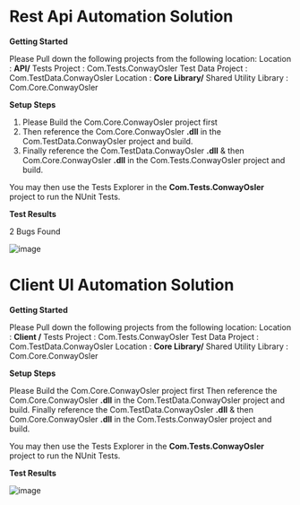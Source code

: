 # Rest Api Automation Solution

**Getting Started**

Please Pull down the following projects from the following location: 
Location : **API/** 
Tests Project : Com.Tests.ConwayOsler
Test Data Project : Com.TestData.ConwayOsler
Location : **Core Library/**
Shared Utility Library : Com.Core.ConwayOsler

**Setup Steps**

1. Please Build the Com.Core.ConwayOsler project first
2. Then reference the Com.Core.ConwayOsler **.dll** in the Com.TestData.ConwayOsler project and build.
3. Finally reference the Com.TestData.ConwayOsler **.dll** & then Com.Core.ConwayOsler **.dll** in the Com.Tests.ConwayOsler project and build.

You may then use the Tests Explorer in the **Com.Tests.ConwayOsler** project to run the NUnit Tests.

**Test Results** 

2 Bugs Found 

![image](https://user-images.githubusercontent.com/25738173/126785413-881e3159-0400-4906-958b-b7059302d16e.png)


# Client UI Automation Solution

**Getting Started**

Please Pull down the following projects from the following location: 
Location : **Client /** 
Tests Project : Com.Tests.ConwayOsler
Test Data Project : Com.TestData.ConwayOsler
Location : **Core Library/**
Shared Utility Library : Com.Core.ConwayOsler

**Setup Steps**

Please Build the Com.Core.ConwayOsler project first
Then reference the Com.Core.ConwayOsler **.dll** in the Com.TestData.ConwayOsler project and build.
Finally reference the Com.TestData.ConwayOsler **.dll** & then Com.Core.ConwayOsler **.dll** in the Com.Tests.ConwayOsler project and build.

You may then use the Tests Explorer in the **Com.Tests.ConwayOsler** project to run the NUnit Tests.

**Test Results** 

![image](https://user-images.githubusercontent.com/25738173/126784607-6e306944-55d1-4a1b-bcba-8cdd5bfa0fd7.png)
